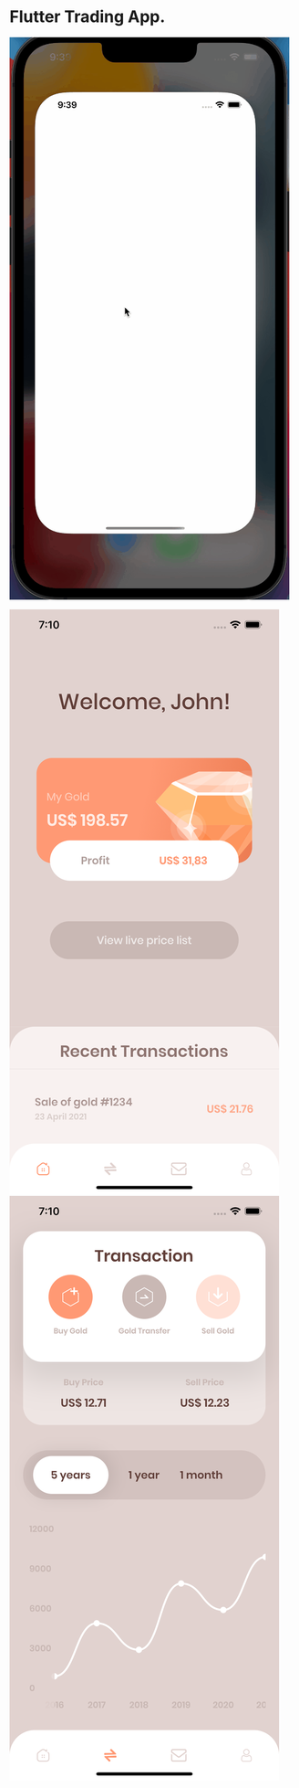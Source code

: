 # Flutter Trading App.



![Plant](https://github.com/Dineydm/trading_app/blob/main/shots/App.gif)

![Alt text](https://github.com/Dineydm/trading_app/blob/main/shots/Screen1.png "Screen 1")
![Alt text](https://github.com/Dineydm/trading_app/blob/main/shots/Screen2.png "Screen 2")
